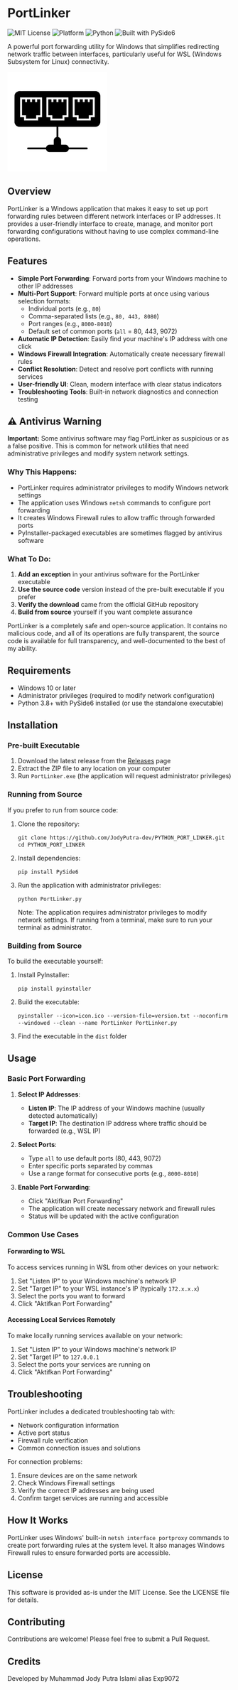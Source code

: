 # PortLinker

![MIT License](https://img.shields.io/badge/license-MIT-green)
![Platform](https://img.shields.io/badge/platform-Windows-blue)
![Python](https://img.shields.io/badge/python-3.8%2B-blue)
![Built with PySide6](https://img.shields.io/badge/built%20with-PySide6-ff69b4)

A powerful port forwarding utility for Windows that simplifies redirecting network traffic between interfaces, particularly useful for WSL (Windows Subsystem for Linux) connectivity.

![PortLinker Screenshot](assets/Port.png)

## Overview

PortLinker is a Windows application that makes it easy to set up port forwarding rules between different network interfaces or IP addresses. It provides a user-friendly interface to create, manage, and monitor port forwarding configurations without having to use complex command-line operations.

## Features

- **Simple Port Forwarding**: Forward ports from your Windows machine to other IP addresses
- **Multi-Port Support**: Forward multiple ports at once using various selection formats:
  - Individual ports (e.g., `80`)
  - Comma-separated lists (e.g., `80, 443, 8080`)
  - Port ranges (e.g., `8000-8010`)
  - Default set of common ports (`all` = 80, 443, 9072)
- **Automatic IP Detection**: Easily find your machine's IP address with one click
- **Windows Firewall Integration**: Automatically create necessary firewall rules
- **Conflict Resolution**: Detect and resolve port conflicts with running services
- **User-friendly UI**: Clean, modern interface with clear status indicators
- **Troubleshooting Tools**: Built-in network diagnostics and connection testing

## ⚠️ Antivirus Warning

**Important:** Some antivirus software may flag PortLinker as suspicious or as a false positive. This is common for network utilities that need administrative privileges and modify system network settings.

### Why This Happens:
- PortLinker requires administrator privileges to modify Windows network settings
- The application uses Windows `netsh` commands to configure port forwarding
- It creates Windows Firewall rules to allow traffic through forwarded ports
- PyInstaller-packaged executables are sometimes flagged by antivirus software

### What To Do:
1. **Add an exception** in your antivirus software for the PortLinker executable
2. **Use the source code** version instead of the pre-built executable if you prefer
3. **Verify the download** came from the official GitHub repository
4. **Build from source** yourself if you want complete assurance

PortLinker is a completely safe and open-source application. It contains no malicious code, and all of its operations are fully transparent, the source code is available for full transparency, and well-documented to the best of my ability.

## Requirements

- Windows 10 or later
- Administrator privileges (required to modify network configuration)
- Python 3.8+ with PySide6 installed (or use the standalone executable)

## Installation

### Pre-built Executable

1. Download the latest release from the [Releases](https://github.com/JodyPutra-dev/PYTHON_PORT_LINKER/releases) page
2. Extract the ZIP file to any location on your computer
3. Run `PortLinker.exe` (the application will request administrator privileges)

### Running from Source

If you prefer to run from source code:

1. Clone the repository:
   ```
   git clone https://github.com/JodyPutra-dev/PYTHON_PORT_LINKER.git
   cd PYTHON_PORT_LINKER
   ```

2. Install dependencies:
   ```
   pip install PySide6
   ```

3. Run the application with administrator privileges:
   ```
   python PortLinker.py
   ```

   Note: The application requires administrator privileges to modify network settings. If running from a terminal, make sure to run your terminal as administrator.

### Building from Source

To build the executable yourself:

1. Install PyInstaller:
   ```
   pip install pyinstaller
   ```

2. Build the executable:
   ```
   pyinstaller --icon=icon.ico --version-file=version.txt --noconfirm --windowed --clean --name PortLinker PortLinker.py
   ```

3. Find the executable in the `dist` folder

## Usage

### Basic Port Forwarding

1. **Select IP Addresses**:
   - **Listen IP**: The IP address of your Windows machine (usually detected automatically)
   - **Target IP**: The destination IP address where traffic should be forwarded (e.g., WSL IP)

2. **Select Ports**:
   - Type `all` to use default ports (80, 443, 9072)
   - Enter specific ports separated by commas
   - Use a range format for consecutive ports (e.g., `8000-8010`)

3. **Enable Port Forwarding**:
   - Click "Aktifkan Port Forwarding"
   - The application will create necessary network and firewall rules
   - Status will be updated with the active configuration

### Common Use Cases

#### Forwarding to WSL

To access services running in WSL from other devices on your network:
1. Set "Listen IP" to your Windows machine's network IP
2. Set "Target IP" to your WSL instance's IP (typically `172.x.x.x`)
3. Select the ports you want to forward
4. Click "Aktifkan Port Forwarding"

#### Accessing Local Services Remotely

To make locally running services available on your network:
1. Set "Listen IP" to your Windows machine's network IP
2. Set "Target IP" to `127.0.0.1`
3. Select the ports your services are running on
4. Click "Aktifkan Port Forwarding"

## Troubleshooting

PortLinker includes a dedicated troubleshooting tab with:
- Network configuration information
- Active port status
- Firewall rule verification
- Common connection issues and solutions

For connection problems:
1. Ensure devices are on the same network
2. Check Windows Firewall settings
3. Verify the correct IP addresses are being used
4. Confirm target services are running and accessible

## How It Works

PortLinker uses Windows' built-in `netsh interface portproxy` commands to create port forwarding rules at the system level. It also manages Windows Firewall rules to ensure forwarded ports are accessible.

## License

This software is provided as-is under the MIT License. See the LICENSE file for details.

## Contributing

Contributions are welcome! Please feel free to submit a Pull Request.

## Credits

Developed by Muhammad Jody Putra Islami alias Exp9072
 
